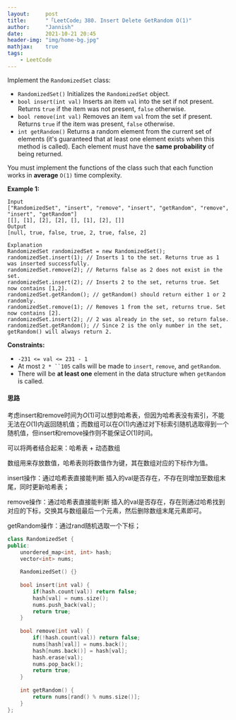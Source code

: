 ```yaml
---
layout:     post
title:      "「LeetCode」380. Insert Delete GetRandom O(1)"
author:     "Jannish"
date:       2021-10-21 20:45
header-img: "img/home-bg.jpg"
mathjax:	true
tags:
    - LeetCode
---
```


Implement the `RandomizedSet` class:

- `RandomizedSet()` Initializes the `RandomizedSet` object.
- `bool insert(int val)` Inserts an item `val` into the set if not present. Returns `true` if the item was not present, `false` otherwise.
- `bool remove(int val)` Removes an item `val` from the set if present. Returns `true` if the item was present, `false` otherwise.
- `int getRandom()` Returns a random element from the current set of elements (it's guaranteed that at least one element exists when this method is called). Each element must have the **same probability** of being returned.

You must implement the functions of the class such that each function works in **average** `O(1)` time complexity.

**Example 1:**

```
Input
["RandomizedSet", "insert", "remove", "insert", "getRandom", "remove", "insert", "getRandom"]
[[], [1], [2], [2], [], [1], [2], []]
Output
[null, true, false, true, 2, true, false, 2]

Explanation
RandomizedSet randomizedSet = new RandomizedSet();
randomizedSet.insert(1); // Inserts 1 to the set. Returns true as 1 was inserted successfully.
randomizedSet.remove(2); // Returns false as 2 does not exist in the set.
randomizedSet.insert(2); // Inserts 2 to the set, returns true. Set now contains [1,2].
randomizedSet.getRandom(); // getRandom() should return either 1 or 2 randomly.
randomizedSet.remove(1); // Removes 1 from the set, returns true. Set now contains [2].
randomizedSet.insert(2); // 2 was already in the set, so return false.
randomizedSet.getRandom(); // Since 2 is the only number in the set, getRandom() will always return 2.
```

**Constraints:**

- `-231 <= val <= 231 - 1`
- At most `2 * ``105` calls will be made to `insert`, `remove`, and `getRandom`.
- There will be **at least one** element in the data structure when `getRandom` is called.

#### 思路

考虑insert和remove时间为$O(1)$可以想到哈希表，但因为哈希表没有索引，不能无法在$O(1)$内返回随机值；而数组可以在$O(1)$内通过对下标索引随机选取得到一个随机值，但insert和remove操作则不能保证$O(1)$时间。

可以将两者结合起来：哈希表 + 动态数组

数组用来存放数值，哈希表则将数值作为键，其在数组对应的下标作为值。

insert操作：通过哈希表直接能判断 插入的val是否存在，不存在则增加至数组末尾，同时更新哈希表；

remove操作：通过哈希表直接能判断 插入的val是否存在，存在则通过哈希找到对应的下标，交换其与数组最后一个元素，然后删除数组末尾元素即可。

getRandom操作：通过rand随机选取一个下标；

```c++
class RandomizedSet {
public:
    unordered_map<int, int> hash;
    vector<int> nums;
    
    RandomizedSet() {}    
    
    bool insert(int val) {
        if(hash.count(val)) return false;
        hash[val] = nums.size();
        nums.push_back(val);
        return true;
    }
    
    bool remove(int val) {
        if(!hash.count(val)) return false;
        nums[hash[val]] = nums.back();
        hash[nums.back()] = hash[val];
        hash.erase(val);
        nums.pop_back();
        return true;
    }
    
    int getRandom() {
        return nums[rand() % nums.size()];
    }
};
```

